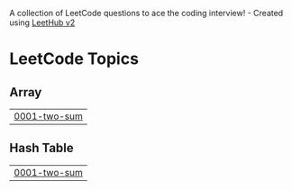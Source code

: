 A collection of LeetCode questions to ace the coding interview! - Created using [LeetHub v2](https://github.com/arunbhardwaj/LeetHub-2.0)
<!---LeetCode Topics Start-->
# LeetCode Topics
## Array
|  |
| ------- |
| [0001-two-sum](https://github.com/cookiepingyen/LeeCode_Practice/tree/master/0001-two-sum) |
## Hash Table
|  |
| ------- |
| [0001-two-sum](https://github.com/cookiepingyen/LeeCode_Practice/tree/master/0001-two-sum) |
<!---LeetCode Topics End-->